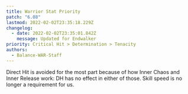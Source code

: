 ```yaml
---
title: Warrior Stat Priority
patch: "6.08"
lastmod: 2022-02-02T23:35:18.229Z
changelog:
  - date: 2022-02-02T23:35:01.842Z
    message: Updated for Endwalker
priority: Critical Hit > Determination > Tenacity
authors:
  - Balance-WAR-Staff
---
```

Direct Hit is avoided for the most part because of how Inner Chaos and Inner Release work: DH has no effect in either of those. Skill speed is no longer a requirement for us.